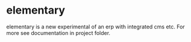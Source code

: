 # elementary
elementary is a new experimental of an erp with integrated cms etc. For more see documentation in project folder.
